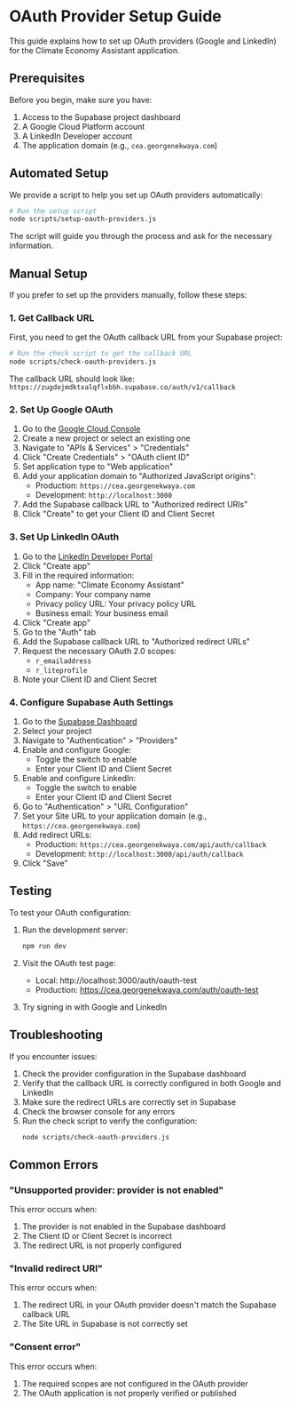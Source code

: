 # OAuth Provider Setup Guide

This guide explains how to set up OAuth providers (Google and LinkedIn) for the Climate Economy Assistant application.

## Prerequisites

Before you begin, make sure you have:

1. Access to the Supabase project dashboard
2. A Google Cloud Platform account
3. A LinkedIn Developer account
4. The application domain (e.g., `cea.georgenekwaya.com`)

## Automated Setup

We provide a script to help you set up OAuth providers automatically:

```bash
# Run the setup script
node scripts/setup-oauth-providers.js
```

The script will guide you through the process and ask for the necessary information.

## Manual Setup

If you prefer to set up the providers manually, follow these steps:

### 1. Get Callback URL

First, you need to get the OAuth callback URL from your Supabase project:

```bash
# Run the check script to get the callback URL
node scripts/check-oauth-providers.js
```

The callback URL should look like: `https://zugdojmdktxalqflxbbh.supabase.co/auth/v1/callback`

### 2. Set Up Google OAuth

1. Go to the [Google Cloud Console](https://console.cloud.google.com/)
2. Create a new project or select an existing one
3. Navigate to "APIs & Services" > "Credentials"
4. Click "Create Credentials" > "OAuth client ID"
5. Set application type to "Web application"
6. Add your application domain to "Authorized JavaScript origins":
   - Production: `https://cea.georgenekwaya.com`
   - Development: `http://localhost:3000`
7. Add the Supabase callback URL to "Authorized redirect URIs"
8. Click "Create" to get your Client ID and Client Secret

### 3. Set Up LinkedIn OAuth

1. Go to the [LinkedIn Developer Portal](https://www.linkedin.com/developers/apps)
2. Click "Create app"
3. Fill in the required information:
   - App name: "Climate Economy Assistant"
   - Company: Your company name
   - Privacy policy URL: Your privacy policy URL
   - Business email: Your business email
4. Click "Create app"
5. Go to the "Auth" tab
6. Add the Supabase callback URL to "Authorized redirect URLs"
7. Request the necessary OAuth 2.0 scopes:
   - `r_emailaddress`
   - `r_liteprofile`
8. Note your Client ID and Client Secret

### 4. Configure Supabase Auth Settings

1. Go to the [Supabase Dashboard](https://supabase.com/dashboard)
2. Select your project
3. Navigate to "Authentication" > "Providers"
4. Enable and configure Google:
   - Toggle the switch to enable
   - Enter your Client ID and Client Secret
5. Enable and configure LinkedIn:
   - Toggle the switch to enable
   - Enter your Client ID and Client Secret
6. Go to "Authentication" > "URL Configuration"
7. Set your Site URL to your application domain (e.g., `https://cea.georgenekwaya.com`)
8. Add redirect URLs:
   - Production: `https://cea.georgenekwaya.com/api/auth/callback`
   - Development: `http://localhost:3000/api/auth/callback`
9. Click "Save"

## Testing

To test your OAuth configuration:

1. Run the development server:
   ```bash
   npm run dev
   ```

2. Visit the OAuth test page:
   - Local: http://localhost:3000/auth/oauth-test
   - Production: https://cea.georgenekwaya.com/auth/oauth-test

3. Try signing in with Google and LinkedIn

## Troubleshooting

If you encounter issues:

1. Check the provider configuration in the Supabase dashboard
2. Verify that the callback URL is correctly configured in both Google and LinkedIn
3. Make sure the redirect URLs are correctly set in Supabase
4. Check the browser console for any errors
5. Run the check script to verify the configuration:
   ```bash
   node scripts/check-oauth-providers.js
   ```

## Common Errors

### "Unsupported provider: provider is not enabled"

This error occurs when:
1. The provider is not enabled in the Supabase dashboard
2. The Client ID or Client Secret is incorrect
3. The redirect URL is not properly configured

### "Invalid redirect URI"

This error occurs when:
1. The redirect URL in your OAuth provider doesn't match the Supabase callback URL
2. The Site URL in Supabase is not correctly set

### "Consent error"

This error occurs when:
1. The required scopes are not configured in the OAuth provider
2. The OAuth application is not properly verified or published 